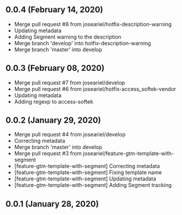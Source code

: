 ## 0.0.4 (February 14, 2020)
  - Merge pull request #8 from joseariel/hotfix-description-warning
  - Updating metadata
  - Adding Segment warning to the description
  - Merge branch 'develop' into hotfix-description-warning
  - Merge branch 'master' into develop

## 0.0.3 (February 08, 2020)
  - Merge pull request #7 from joseariel/develop
  - Merge pull request #6 from joseariel/hotfix-access_softek-vendor
  - Updating metadata
  - Adding regexp to access-softek

## 0.0.2 (January 29, 2020)
  - Merge pull request #4 from joseariel/develop
  - Correcting metadata
  - Merge branch 'master' into develop
  - Merge pull request #3 from joseariel/feature-gtm-template-with-segment
  - [feature-gtm-template-with-segment] Correcting metadata
  - [feature-gtm-template-with-segment] Fixing template name
  - [feature-gtm-template-with-segment] Updating metadata
  - [feature-gtm-template-with-segment] Adding Segment tracking

## 0.0.1 (January 28, 2020)


